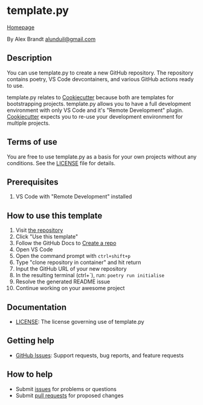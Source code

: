 <!-- vale Google.Headings = NO -->
# template.py
<!-- vale Google.Headings = YES -->

[Homepage][repository]

By Alex Brandt <alunduil@gmail.com>

## Description

You can use template.py to create a new GitHub repository. The repository contains
poetry, VS Code devcontainers, and various GitHub actions ready to use.

template.py relates to [Cookiecutter] because both are templates for
bootstrapping projects.  template.py allows you to have a full development
environment with only VS Code and it's "Remote Development" plugin.
[Cookiecutter] expects you to re-use your development environment for multiple
projects.

## Terms of use

You are free to use template.py as a basis for your own projects without any
conditions. See the [LICENSE] file for details.

## Prerequisites

1. VS Code with "Remote Development" installed

## How to use this template

1. Visit [the repository][repository]
1. Click "Use this template"
1. Follow the GitHub Docs to [Create a repo][create a repo]
1. Open VS Code
1. Open the command prompt with `ctrl+shift+p`
1. Type "clone repository in container" and hit return
1. Input the GitHub URL of your new repository
1. In the resulting terminal (ctrl+\`), run: `poetry run initialise`
1. Resolve the generated README issue
1. Continue working on your awesome project

## Documentation

* [LICENSE]: The license governing use of template.py

## Getting help

* [GitHub Issues][issues]: Support requests, bug reports, and feature requests

## How to help

* Submit [issues] for problems or questions
* Submit [pull requests] for proposed changes

[create a repo]: https://docs.github.com/en/get-started/quickstart/create-a-repo
[issues]: https://github.com/alunduil/template.py/issues
[LICENSE]: ./LICENSE
[pull requests]: https://github.com/alunduil/template.py/pulls
[repository]: https://github.com/alunduil/template.py
[Cookiecutter]: https://github.com/cookiecutter/cookiecutter
